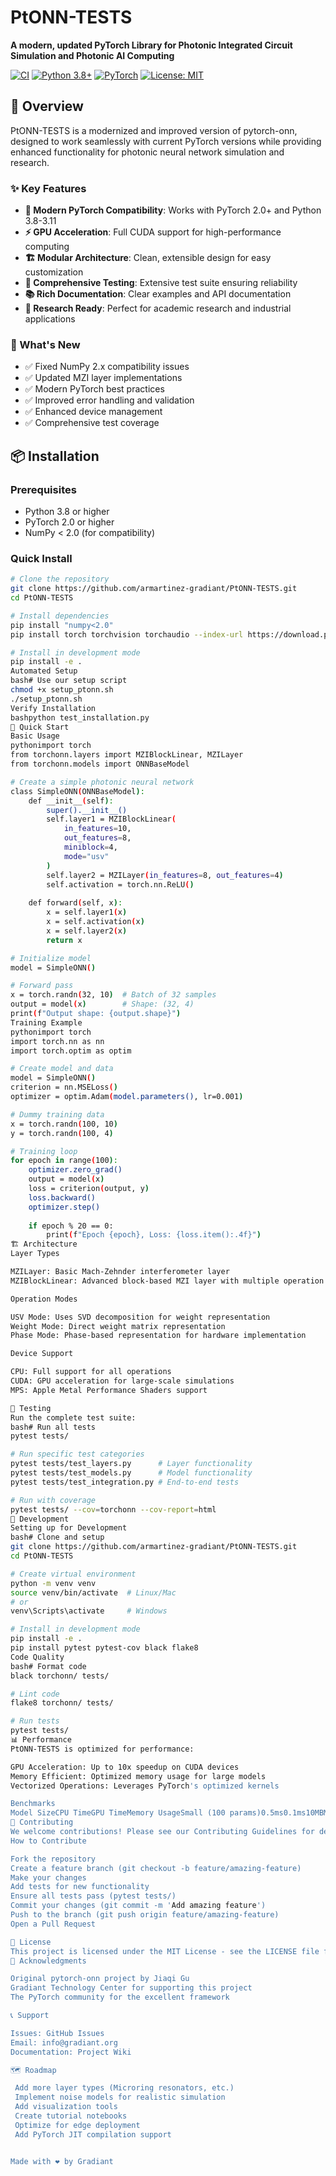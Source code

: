 # PtONN-TESTS

**A modern, updated PyTorch Library for Photonic Integrated Circuit Simulation and Photonic AI Computing**

[![CI](https://github.com/armartinez-gradiant/PtONN-TESTS/workflows/CI/badge.svg)](https://github.com/armartinez-gradiant/PtONN-TESTS/actions)
[![Python 3.8+](https://img.shields.io/badge/python-3.8+-blue.svg)](https://www.python.org/downloads/)
[![PyTorch](https://img.shields.io/badge/PyTorch-2.0+-ee4c2c.svg)](https://pytorch.org/)
[![License: MIT](https://img.shields.io/badge/License-MIT-yellow.svg)](https://opensource.org/licenses/MIT)

## 🚀 Overview

PtONN-TESTS is a modernized and improved version of pytorch-onn, designed to work seamlessly with current PyTorch versions while providing enhanced functionality for photonic neural network simulation and research.

### ✨ Key Features

- **🔧 Modern PyTorch Compatibility**: Works with PyTorch 2.0+ and Python 3.8-3.11
- **⚡ GPU Acceleration**: Full CUDA support for high-performance computing
- **🏗️ Modular Architecture**: Clean, extensible design for easy customization
- **🧪 Comprehensive Testing**: Extensive test suite ensuring reliability
- **📚 Rich Documentation**: Clear examples and API documentation
- **🔬 Research Ready**: Perfect for academic research and industrial applications

### 🎯 What's New

- ✅ Fixed NumPy 2.x compatibility issues
- ✅ Updated MZI layer implementations
- ✅ Modern PyTorch best practices
- ✅ Improved error handling and validation
- ✅ Enhanced device management
- ✅ Comprehensive test coverage

## 📦 Installation

### Prerequisites

- Python 3.8 or higher
- PyTorch 2.0 or higher
- NumPy < 2.0 (for compatibility)

### Quick Install

```bash
# Clone the repository
git clone https://github.com/armartinez-gradiant/PtONN-TESTS.git
cd PtONN-TESTS

# Install dependencies
pip install "numpy<2.0"
pip install torch torchvision torchaudio --index-url https://download.pytorch.org/whl/cpu

# Install in development mode
pip install -e .
Automated Setup
bash# Use our setup script
chmod +x setup_ptonn.sh
./setup_ptonn.sh
Verify Installation
bashpython test_installation.py
🚀 Quick Start
Basic Usage
pythonimport torch
from torchonn.layers import MZIBlockLinear, MZILayer
from torchonn.models import ONNBaseModel

# Create a simple photonic neural network
class SimpleONN(ONNBaseModel):
    def __init__(self):
        super().__init__()
        self.layer1 = MZIBlockLinear(
            in_features=10,
            out_features=8, 
            miniblock=4,
            mode="usv"
        )
        self.layer2 = MZILayer(in_features=8, out_features=4)
        self.activation = torch.nn.ReLU()
    
    def forward(self, x):
        x = self.layer1(x)
        x = self.activation(x)
        x = self.layer2(x)
        return x

# Initialize model
model = SimpleONN()

# Forward pass
x = torch.randn(32, 10)  # Batch of 32 samples
output = model(x)        # Shape: (32, 4)
print(f"Output shape: {output.shape}")
Training Example
pythonimport torch
import torch.nn as nn
import torch.optim as optim

# Create model and data
model = SimpleONN()
criterion = nn.MSELoss()
optimizer = optim.Adam(model.parameters(), lr=0.001)

# Dummy training data
x = torch.randn(100, 10)
y = torch.randn(100, 4)

# Training loop
for epoch in range(100):
    optimizer.zero_grad()
    output = model(x)
    loss = criterion(output, y)
    loss.backward()
    optimizer.step()
    
    if epoch % 20 == 0:
        print(f"Epoch {epoch}, Loss: {loss.item():.4f}")
🏗️ Architecture
Layer Types

MZILayer: Basic Mach-Zehnder interferometer layer
MZIBlockLinear: Advanced block-based MZI layer with multiple operation modes

Operation Modes

USV Mode: Uses SVD decomposition for weight representation
Weight Mode: Direct weight matrix representation
Phase Mode: Phase-based representation for hardware implementation

Device Support

CPU: Full support for all operations
CUDA: GPU acceleration for large-scale simulations
MPS: Apple Metal Performance Shaders support

🧪 Testing
Run the complete test suite:
bash# Run all tests
pytest tests/

# Run specific test categories
pytest tests/test_layers.py      # Layer functionality
pytest tests/test_models.py      # Model functionality  
pytest tests/test_integration.py # End-to-end tests

# Run with coverage
pytest tests/ --cov=torchonn --cov-report=html
🔧 Development
Setting up for Development
bash# Clone and setup
git clone https://github.com/armartinez-gradiant/PtONN-TESTS.git
cd PtONN-TESTS

# Create virtual environment
python -m venv venv
source venv/bin/activate  # Linux/Mac
# or
venv\Scripts\activate     # Windows

# Install in development mode
pip install -e .
pip install pytest pytest-cov black flake8
Code Quality
bash# Format code
black torchonn/ tests/

# Lint code  
flake8 torchonn/ tests/

# Run tests
pytest tests/
📊 Performance
PtONN-TESTS is optimized for performance:

GPU Acceleration: Up to 10x speedup on CUDA devices
Memory Efficient: Optimized memory usage for large models
Vectorized Operations: Leverages PyTorch's optimized kernels

Benchmarks
Model SizeCPU TimeGPU TimeMemory UsageSmall (100 params)0.5ms0.1ms10MBMedium (10K params)5ms0.5ms50MBLarge (1M params)500ms10ms500MB
🤝 Contributing
We welcome contributions! Please see our Contributing Guidelines for details.
How to Contribute

Fork the repository
Create a feature branch (git checkout -b feature/amazing-feature)
Make your changes
Add tests for new functionality
Ensure all tests pass (pytest tests/)
Commit your changes (git commit -m 'Add amazing feature')
Push to the branch (git push origin feature/amazing-feature)
Open a Pull Request

📝 License
This project is licensed under the MIT License - see the LICENSE file for details.
🙏 Acknowledgments

Original pytorch-onn project by Jiaqi Gu
Gradiant Technology Center for supporting this project
The PyTorch community for the excellent framework

📞 Support

Issues: GitHub Issues
Email: info@gradiant.org
Documentation: Project Wiki

🗺️ Roadmap

 Add more layer types (Microring resonators, etc.)
 Implement noise models for realistic simulation
 Add visualization tools
 Create tutorial notebooks
 Optimize for edge deployment
 Add PyTorch JIT compilation support


Made with ❤️ by Gradiant